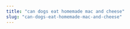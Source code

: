 ```yaml
---
title: "can dogs eat homemade mac and cheese"
slug: "can-dogs-eat-homemade-mac-and-cheese"
---
```


